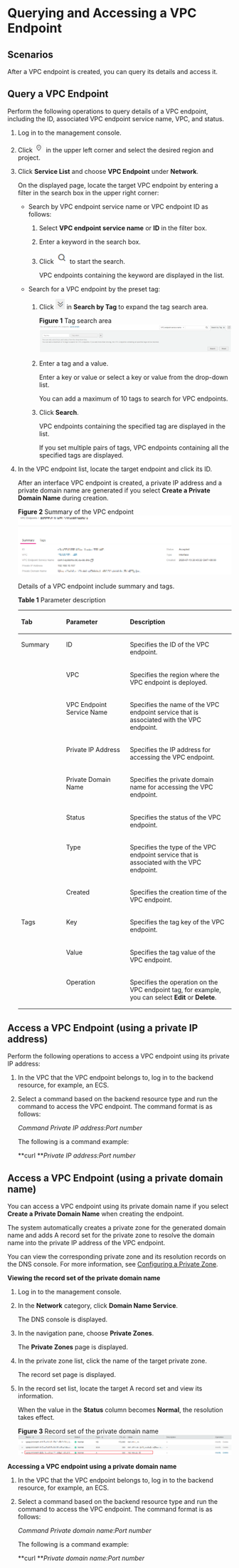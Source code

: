 # Querying and Accessing a VPC Endpoint<a name="vpcep_03_0202"></a>

## Scenarios<a name="section181381057185612"></a>

After a VPC endpoint is created, you can query its details and access it.

## Query a VPC Endpoint<a name="section19334124820566"></a>

Perform the following operations to query details of a VPC endpoint, including the ID, associated VPC endpoint service name, VPC, and status.

1.  Log in to the management console.
2.  Click  ![](/vpcep/user-guide/figures/icon-region.png)  in the upper left corner and select the desired region and project.

1.  Click  **Service List**  and choose  **VPC Endpoint**  under  **Network**.

    On the displayed page, locate the target VPC endpoint by entering a filter in the search box in the upper right corner:

    -   Search by VPC endpoint service name or VPC endpoint ID as follows:
        1.  Select  **VPC endpoint service name**  or  **ID**  in the filter box.
        2.  Enter a keyword in the search box.
        3.  Click  ![](/vpcep/user-guide/figures/icon-search.png)  to start the search.

            VPC endpoints containing the keyword are displayed in the list.

    -   Search for a VPC endpoint by the preset tag:
        1.  Click  ![](/vpcep/user-guide/figures/icon-tag-search.png)  in  **Search by Tag**  to expand the tag search area.

            **Figure  1**  Tag search area<a name="fig17552221133112"></a>  
            ![](/vpcep/user-guide/figures/tag-search-area-10.png "tag-search-area-10")

        2.  Enter a tag and a value.

            Enter a key or value or select a key or value from the drop-down list.

            You can add a maximum of 10 tags to search for VPC endpoints.

        3.  Click  **Search**.

            VPC endpoints containing the specified tag are displayed in the list.

            If you set multiple pairs of tags, VPC endpoints containing all the specified tags are displayed.


2.  In the VPC endpoint list, locate the target endpoint and click its ID.

    After an interface VPC endpoint is created, a private IP address and a private domain name are generated if you select  **Create a Private Domain Name**  during creation.

    **Figure  2**  Summary of the VPC endpoint<a name="fig735142618538"></a>  
    ![](/vpcep/user-guide/figures/summary-of-the-vpc-endpoint-11.png "summary-of-the-vpc-endpoint-11")

    Details of a VPC endpoint include summary and tags.

    **Table  1**  Parameter description

    <a name="table11373229195910"></a>
    <table><thead align="left"><tr id="row123731829185916"><th class="cellrowborder" valign="top" width="21.09%" id="mcps1.2.4.1.1"><p id="p884314912598"><a name="p884314912598"></a><a name="p884314912598"></a><strong id="b3366113318010"><a name="b3366113318010"></a><a name="b3366113318010"></a>Tab</strong></p>
    </th>
    <th class="cellrowborder" valign="top" width="29.849999999999998%" id="mcps1.2.4.1.2"><p id="p7373142911592"><a name="p7373142911592"></a><a name="p7373142911592"></a><strong id="b1589733417"><a name="b1589733417"></a><a name="b1589733417"></a>Parameter</strong></p>
    </th>
    <th class="cellrowborder" valign="top" width="49.059999999999995%" id="mcps1.2.4.1.3"><p id="p1037310293590"><a name="p1037310293590"></a><a name="p1037310293590"></a><strong id="b778155451616"><a name="b778155451616"></a><a name="b778155451616"></a>Description</strong></p>
    </th>
    </tr>
    </thead>
    <tbody><tr id="row6601518175912"><td class="cellrowborder" rowspan="8" valign="top" width="21.09%" headers="mcps1.2.4.1.1 "><p id="p1039151214278"><a name="p1039151214278"></a><a name="p1039151214278"></a>Summary</p>
    </td>
    <td class="cellrowborder" valign="top" width="29.849999999999998%" headers="mcps1.2.4.1.2 "><p id="p136021118205912"><a name="p136021118205912"></a><a name="p136021118205912"></a>ID</p>
    </td>
    <td class="cellrowborder" valign="top" width="49.059999999999995%" headers="mcps1.2.4.1.3 "><p id="p66023186590"><a name="p66023186590"></a><a name="p66023186590"></a>Specifies the ID of the VPC endpoint.</p>
    </td>
    </tr>
    <tr id="row6602718105914"><td class="cellrowborder" valign="top" headers="mcps1.2.4.1.1 "><p id="p360218189596"><a name="p360218189596"></a><a name="p360218189596"></a>VPC</p>
    </td>
    <td class="cellrowborder" valign="top" headers="mcps1.2.4.1.2 "><p id="p6602141819595"><a name="p6602141819595"></a><a name="p6602141819595"></a>Specifies the region where the VPC endpoint is deployed.</p>
    </td>
    </tr>
    <tr id="row1660320181596"><td class="cellrowborder" valign="top" headers="mcps1.2.4.1.1 "><p id="p760319185599"><a name="p760319185599"></a><a name="p760319185599"></a>VPC Endpoint Service Name</p>
    </td>
    <td class="cellrowborder" valign="top" headers="mcps1.2.4.1.2 "><p id="p156038185594"><a name="p156038185594"></a><a name="p156038185594"></a>Specifies the name of the VPC endpoint service that is associated with the VPC endpoint.</p>
    </td>
    </tr>
    <tr id="row1260311185593"><td class="cellrowborder" valign="top" headers="mcps1.2.4.1.1 "><p id="p1160321818599"><a name="p1160321818599"></a><a name="p1160321818599"></a>Private IP Address</p>
    </td>
    <td class="cellrowborder" valign="top" headers="mcps1.2.4.1.2 "><p id="p6603118195917"><a name="p6603118195917"></a><a name="p6603118195917"></a>Specifies the IP address for accessing the VPC endpoint.</p>
    </td>
    </tr>
    <tr id="row1603161817598"><td class="cellrowborder" valign="top" headers="mcps1.2.4.1.1 "><p id="p17603618185915"><a name="p17603618185915"></a><a name="p17603618185915"></a>Private Domain Name</p>
    </td>
    <td class="cellrowborder" valign="top" headers="mcps1.2.4.1.2 "><p id="p6603118115914"><a name="p6603118115914"></a><a name="p6603118115914"></a>Specifies the private domain name for accessing the VPC endpoint.</p>
    </td>
    </tr>
    <tr id="row9659329903"><td class="cellrowborder" valign="top" headers="mcps1.2.4.1.1 "><p id="p36595295020"><a name="p36595295020"></a><a name="p36595295020"></a>Status</p>
    </td>
    <td class="cellrowborder" valign="top" headers="mcps1.2.4.1.2 "><p id="p365918293014"><a name="p365918293014"></a><a name="p365918293014"></a>Specifies the status of the VPC endpoint.</p>
    </td>
    </tr>
    <tr id="row1465962910011"><td class="cellrowborder" valign="top" headers="mcps1.2.4.1.1 "><p id="p1965912291309"><a name="p1965912291309"></a><a name="p1965912291309"></a>Type</p>
    </td>
    <td class="cellrowborder" valign="top" headers="mcps1.2.4.1.2 "><p id="p1165915291105"><a name="p1165915291105"></a><a name="p1165915291105"></a>Specifies the type of the VPC endpoint service that is associated with the VPC endpoint.</p>
    </td>
    </tr>
    <tr id="row1865942911010"><td class="cellrowborder" valign="top" headers="mcps1.2.4.1.1 "><p id="p12793443359"><a name="p12793443359"></a><a name="p12793443359"></a>Created</p>
    </td>
    <td class="cellrowborder" valign="top" headers="mcps1.2.4.1.2 "><p id="p206596291010"><a name="p206596291010"></a><a name="p206596291010"></a>Specifies the creation time of the VPC endpoint.</p>
    </td>
    </tr>
    <tr id="row1262811653513"><td class="cellrowborder" rowspan="3" valign="top" width="21.09%" headers="mcps1.2.4.1.1 "><p id="p20629176113515"><a name="p20629176113515"></a><a name="p20629176113515"></a>Tags</p>
    </td>
    <td class="cellrowborder" valign="top" width="29.849999999999998%" headers="mcps1.2.4.1.2 "><p id="p462918633511"><a name="p462918633511"></a><a name="p462918633511"></a>Key</p>
    </td>
    <td class="cellrowborder" valign="top" width="49.059999999999995%" headers="mcps1.2.4.1.3 "><p id="p1963135561417"><a name="p1963135561417"></a><a name="p1963135561417"></a>Specifies the tag key of the VPC endpoint.</p>
    </td>
    </tr>
    <tr id="row1468217176366"><td class="cellrowborder" valign="top" headers="mcps1.2.4.1.1 "><p id="p468221711366"><a name="p468221711366"></a><a name="p468221711366"></a>Value</p>
    </td>
    <td class="cellrowborder" valign="top" headers="mcps1.2.4.1.2 "><p id="p1763755161412"><a name="p1763755161412"></a><a name="p1763755161412"></a>Specifies the tag value of the VPC endpoint.</p>
    </td>
    </tr>
    <tr id="row1791516293369"><td class="cellrowborder" valign="top" headers="mcps1.2.4.1.1 "><p id="p12915142913365"><a name="p12915142913365"></a><a name="p12915142913365"></a>Operation</p>
    </td>
    <td class="cellrowborder" valign="top" headers="mcps1.2.4.1.2 "><p id="p76320551147"><a name="p76320551147"></a><a name="p76320551147"></a>Specifies the operation on the VPC endpoint tag, for example, you can select <strong id="b128731044142611"><a name="b128731044142611"></a><a name="b128731044142611"></a>Edit</strong> or <strong id="b1287404412616"><a name="b1287404412616"></a><a name="b1287404412616"></a>Delete</strong>.</p>
    </td>
    </tr>
    </tbody>
    </table>


## Access a VPC Endpoint \(using a private IP address\)<a name="section125426655618"></a>

Perform the following operations to access a VPC endpoint using its private IP address:

1.  In the VPC that the VPC endpoint belongs to, log in to the backend resource, for example, an ECS.
2.  Select a command based on the backend resource type and run the command to access the VPC endpoint. The command format is as follows:

    _Command_ _Private IP address_:_Port number_

    The following is a command example:

    **curl **_Private IP address:Port number_


## Access a VPC Endpoint \(using a private domain name\)<a name="section990519525715"></a>

You can access a VPC endpoint using its private domain name if you select  **Create a Private Domain Name**  when creating the endpoint.

The system automatically creates a private zone for the generated domain name and adds A record set for the private zone to resolve the domain name into the private IP address of the VPC endpoint.

You can view the corresponding private zone and its resolution records on the DNS console. For more information, see  [Configuring a Private Zone](https://docs.otc.t-systems.com/en-us/usermanual/dns/dns_qs_0006.html).

**Viewing the record set of the private domain name**

1.  Log in to the management console.
2.  In the  **Network**  category, click  **Domain Name Service**.

    The DNS console is displayed.

3.  In the navigation pane, choose  **Private Zones**.

    The  **Private Zones**  page is displayed.


1.  In the private zone list, click the name of the target private zone.

    The record set page is displayed.

2.  In the record set list, locate the target A record set and view its information.

    When the value in the  **Status**  column becomes  **Normal**, the resolution takes effect.

    **Figure  3**  Record set of the private domain name<a name="fig1966691952211"></a>  
    ![](/vpcep/user-guide/figures/record-set-of-the-private-domain-name.png "record-set-of-the-private-domain-name")


**Accessing a VPC endpoint using a private domain name**

1.  In the VPC that the VPC endpoint belongs to, log in to the backend resource, for example, an ECS.
2.  Select a command based on the backend resource type and run the command to access the VPC endpoint. The command format is as follows:

    _Command_ _Private domain name_:_Port number_

    The following is a command example:

    **curl **_Private domain name:Port number_


